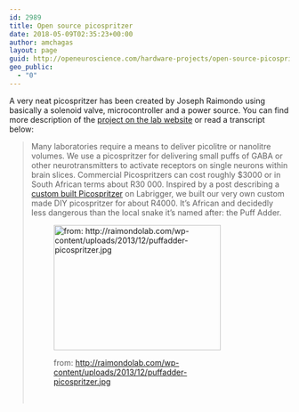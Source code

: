 ```yaml
---
id: 2989
title: Open source picospritzer
date: 2018-05-09T02:35:23+00:00
author: amchagas
layout: page
guid: http://openeuroscience.com/hardware-projects/open-source-picospritzer-copy/
geo_public:
  - "0"
---
```

A very neat picospritzer has been created by Joseph Raimondo using basically a solenoid valve, microcontroller and a power source. You can find more description of the [project on the lab website](http://raimondolab.com/2013/11/29/puffadder-picospritzer/) or read a transcript below:

> Many laboratories require a means to deliver picolitre or nanolitre volumes. We use a picospritzer for delivering small puffs of GABA or other neurotransmitters to activate receptors on single neurons within brain slices. Commercial Picospritzers can cost roughly $3000 or in South African terms about R30 000. Inspired by a post describing a [custom built Picospritzer](http://labrigger.com/blog/2011/09/27/diy-picospritzer/) on Labrigger, we built our very own custom made DIY picospritzer for about R4000. It’s African and decidedly less dangerous than the local snake it’s named after: the Puff Adder.<figure id="attachment_1081" style="width: 300px" class="wp-caption aligncenter">
> 
> [<img class="size-medium wp-image-1081" src="https://i0.wp.com/openeuroscience.com/wp-content/uploads/2015/06/puffadder-picospritzer.jpg?resize=300%2C225" alt="from: http://raimondolab.com/wp-content/uploads/2013/12/puffadder-picospritzer.jpg" width="300" height="225" srcset="https://i0.wp.com/openeuroscience.com/wp-content/uploads/2015/06/puffadder-picospritzer.jpg?w=640 640w, https://i0.wp.com/openeuroscience.com/wp-content/uploads/2015/06/puffadder-picospritzer.jpg?resize=300%2C225 300w" sizes="(max-width: 300px) 100vw, 300px" data-recalc-dims="1" />](https://i0.wp.com/openeuroscience.com/wp-content/uploads/2015/06/puffadder-picospritzer.jpg)<figcaption class="wp-caption-text">from: http://raimondolab.com/wp-content/uploads/2013/12/puffadder-picospritzer.jpg</figcaption></figure>
&nbsp;